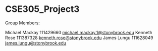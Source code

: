 # CSE305_Project3

Group Members:

Michael Mackay 111429660 michael.mackay.1@stonybrook.edu
Kenneth Rose 111387328 kenneth.rose@stonybrook.edu
James Lungu 111628049 james.lungu@stonybrook.edu
